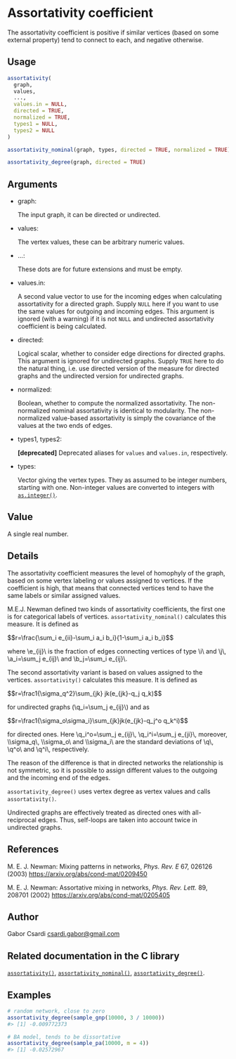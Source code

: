 # Assortativity coefficient

The assortativity coefficient is positive if similar vertices (based on
some external property) tend to connect to each, and negative otherwise.

## Usage

``` r
assortativity(
  graph,
  values,
  ...,
  values.in = NULL,
  directed = TRUE,
  normalized = TRUE,
  types1 = NULL,
  types2 = NULL
)

assortativity_nominal(graph, types, directed = TRUE, normalized = TRUE)

assortativity_degree(graph, directed = TRUE)
```

## Arguments

- graph:

  The input graph, it can be directed or undirected.

- values:

  The vertex values, these can be arbitrary numeric values.

- ...:

  These dots are for future extensions and must be empty.

- values.in:

  A second value vector to use for the incoming edges when calculating
  assortativity for a directed graph. Supply `NULL` here if you want to
  use the same values for outgoing and incoming edges. This argument is
  ignored (with a warning) if it is not `NULL` and undirected
  assortativity coefficient is being calculated.

- directed:

  Logical scalar, whether to consider edge directions for directed
  graphs. This argument is ignored for undirected graphs. Supply `TRUE`
  here to do the natural thing, i.e. use directed version of the measure
  for directed graphs and the undirected version for undirected graphs.

- normalized:

  Boolean, whether to compute the normalized assortativity. The
  non-normalized nominal assortativity is identical to modularity. The
  non-normalized value-based assortativity is simply the covariance of
  the values at the two ends of edges.

- types1, types2:

  **\[deprecated\]** Deprecated aliases for `values` and `values.in`,
  respectively.

- types:

  Vector giving the vertex types. They as assumed to be integer numbers,
  starting with one. Non-integer values are converted to integers with
  [`as.integer()`](https://rdrr.io/r/base/integer.html).

## Value

A single real number.

## Details

The assortativity coefficient measures the level of homophyly of the
graph, based on some vertex labeling or values assigned to vertices. If
the coefficient is high, that means that connected vertices tend to have
the same labels or similar assigned values.

M.E.J. Newman defined two kinds of assortativity coefficients, the first
one is for categorical labels of vertices. `assortativity_nominal()`
calculates this measure. It is defined as

\$\$r=\frac{\sum_i e\_{ii}-\sum_i a_i b_i}{1-\sum_i a_i b_i}\$\$

where \\e\_{ij}\\ is the fraction of edges connecting vertices of type
\\i\\ and \\j\\, \\a_i=\sum_j e\_{ij}\\ and \\b_j=\sum_i e\_{ij}\\.

The second assortativity variant is based on values assigned to the
vertices. `assortativity()` calculates this measure. It is defined as

\$\$r=\frac1{\sigma_q^2}\sum\_{jk} jk(e\_{jk}-q_j q_k)\$\$

for undirected graphs (\\q_i=\sum_j e\_{ij}\\) and as

\$\$r=\frac1{\sigma_o\sigma_i}\sum\_{jk}jk(e\_{jk}-q_j^o q_k^i)\$\$

for directed ones. Here \\q_i^o=\sum_j e\_{ij}\\, \\q_i^i=\sum_j
e\_{ji}\\, moreover, \\\sigma_q\\, \\\sigma_o\\ and \\\sigma_i\\ are the
standard deviations of \\q\\, \\q^o\\ and \\q^i\\, respectively.

The reason of the difference is that in directed networks the
relationship is not symmetric, so it is possible to assign different
values to the outgoing and the incoming end of the edges.

`assortativity_degree()` uses vertex degree as vertex values and calls
`assortativity()`.

Undirected graphs are effectively treated as directed ones with
all-reciprocal edges. Thus, self-loops are taken into account twice in
undirected graphs.

## References

M. E. J. Newman: Mixing patterns in networks, *Phys. Rev. E* 67, 026126
(2003) <https://arxiv.org/abs/cond-mat/0209450>

M. E. J. Newman: Assortative mixing in networks, *Phys. Rev. Lett.* 89,
208701 (2002) <https://arxiv.org/abs/cond-mat/0205405>

## Author

Gabor Csardi <csardi.gabor@gmail.com>

## Related documentation in the C library

[`assortativity()`](https://igraph.org/c/html/0.10.17/igraph-Structural.html#igraph_assortativity),
[`assortativity_nominal()`](https://igraph.org/c/html/0.10.17/igraph-Structural.html#igraph_assortativity_nominal),
[`assortativity_degree()`](https://igraph.org/c/html/0.10.17/igraph-Structural.html#igraph_assortativity_degree).

## Examples

``` r
# random network, close to zero
assortativity_degree(sample_gnp(10000, 3 / 10000))
#> [1] -0.009772373

# BA model, tends to be dissortative
assortativity_degree(sample_pa(10000, m = 4))
#> [1] -0.02572967
```

